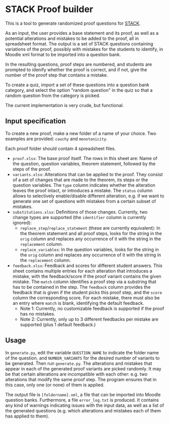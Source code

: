 # STACK Proof builder

This is a tool to generate randomized proof questions for [STACK](https://stack-assessment.org/).

As an input, the user provides a base statement and its proof,
as well as a potential alterations and mistakes to be added to the proof,
all in spreadsheet format. The output is a set of STACK questions
containing variations of the proof, possibly with mistakes for the
students to identify, in Moodle xml format to be imported into a question
bank.

In the resulting questions, proof steps are numbered, and students are
prompted to idenify whether the proof is correct, and if not, give
the number of the proof step that contains a mistake.

To create a quiz, import a set of these questions into a question bank
category, and select the option "random question" in the quiz so that
a random question from the category is picked.

The current implementation is very crude, but functional.

## Input specification

To create a new proof, make a new folder of a name of your choice.
Two examples are provided: `cauchy` and `monotonicity`.

Each proof folder should contain 4 spreadsheet files.

- `proof.xlsx`: The base proof itself. The rows in this sheet are: Name of the question, question variables, theorem statement, followed by the steps of the proof.
- `variants.xlsx`: Alterations that can be applied to the proof. They consist of a set of changes that are made to the theorem, its steps or the question variables. The `type` column indicates whether the alteration leaves the proof intact, or introduces a mistake. The `status` column allows to selectively enable/disable different alteration, e.g. if we want to generate one set of questions with mistakes from a certain subset of mistakes.
- `substitutions.xlsx`: Definitions of those changes. Currently, two change types are supported (the `identifier` column is currently ignored):
    - `replace_step`/`replace_statement` (these are currently equivalent): In the theorem statement and all proof steps, looks for the string in the `orig` column and replaces any occurrence of it with the string in the `replacement` column.
    - `replace_variables`: In the question variables, looks for the string in the `orig` column and replaces any occurrence of it with the string in the `replacement` column.
- `feedback.xlsx`: Feedback and scores for different student answers. This sheet contains multiple entries for each alteration that introduces a mistake, with the feedback/score if the proof variant contains the given mistake. The `match` column identifies a proof step via a substring that has to be contained in the step. The `feedback` column provides the feedback that is given if the student picks this proof step, and the `score` column the corresponding score. For each mistake, there must also be an entry where `match` is blank, identifying the default feedback.
    - Note 1: Currently, no customizable feedback is supported if the proof has no mistakes.
    - Note 2: Currently, only up to 3 different feedbacks per mistake are supported (plus 1 default feedback.)

## Usage

In `generate.py`, edit the variable `QUESTION_NAME` to indicate the folder name of the question, and `NUMBER_VARIANTS` for the desired number of variants to be generated. Then run `generate.py`.
The alterations and mistakes that appear in each of the generated proof variants are picked randomly.
It may be that certain alterations are incompatible with each other: e.g. two alterations that modify the same proof step. The program ensures that in this case, only one (or none) of them is applied.

The output file is `[foldername].xml`, a file that can be imported into Moodle question banks. Furthermore, a file `error_log.txt` is produced. It contains any kind of warnings indicating issues with the input data, as well as a list of the generated questions (e.g. which alterations and mistakes each of them has applied to them).


